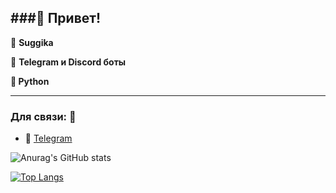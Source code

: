 ###👋 Привет! 
---------------------

🖤 **Suggika**

 🤖 **Telegram и Discord боты**
 
 **🐍 Python**
 
-----------------------
### Для связи: 📱

- 🛒  [Telegram](https://t.me/suggika)

![Anurag's GitHub stats](https://github-readme-stats.vercel.app/api?username=Suggika&show_icons=true&theme=radical)

[![Top Langs](https://github-readme-stats.vercel.app/api/top-langs/?username=Suggika&layout=compact)](https://github.com/anuraghazra/github-readme-stats)
